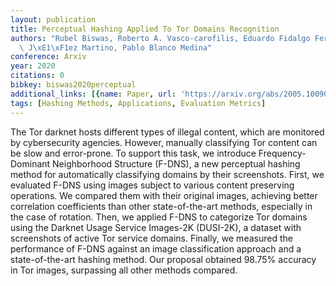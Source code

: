 ```yaml
---
layout: publication
title: Perceptual Hashing Applied To Tor Domains Recognition
authors: "Rubel Biswas, Roberto A. Vasco-carofilis, Eduardo Fidalgo Fernandez, Francisco\
  \ J\xE1\xF1ez Martino, Pablo Blanco Medina"
conference: Arxiv
year: 2020
citations: 0
bibkey: biswas2020perceptual
additional_links: [{name: Paper, url: 'https://arxiv.org/abs/2005.10090'}]
tags: [Hashing Methods, Applications, Evaluation Metrics]
---
```

The Tor darknet hosts different types of illegal content, which are monitored
by cybersecurity agencies. However, manually classifying Tor content can be
slow and error-prone. To support this task, we introduce Frequency-Dominant
Neighborhood Structure (F-DNS), a new perceptual hashing method for
automatically classifying domains by their screenshots. First, we evaluated
F-DNS using images subject to various content preserving operations. We
compared them with their original images, achieving better correlation
coefficients than other state-of-the-art methods, especially in the case of
rotation. Then, we applied F-DNS to categorize Tor domains using the Darknet
Usage Service Images-2K (DUSI-2K), a dataset with screenshots of active Tor
service domains. Finally, we measured the performance of F-DNS against an image
classification approach and a state-of-the-art hashing method. Our proposal
obtained 98.75% accuracy in Tor images, surpassing all other methods compared.